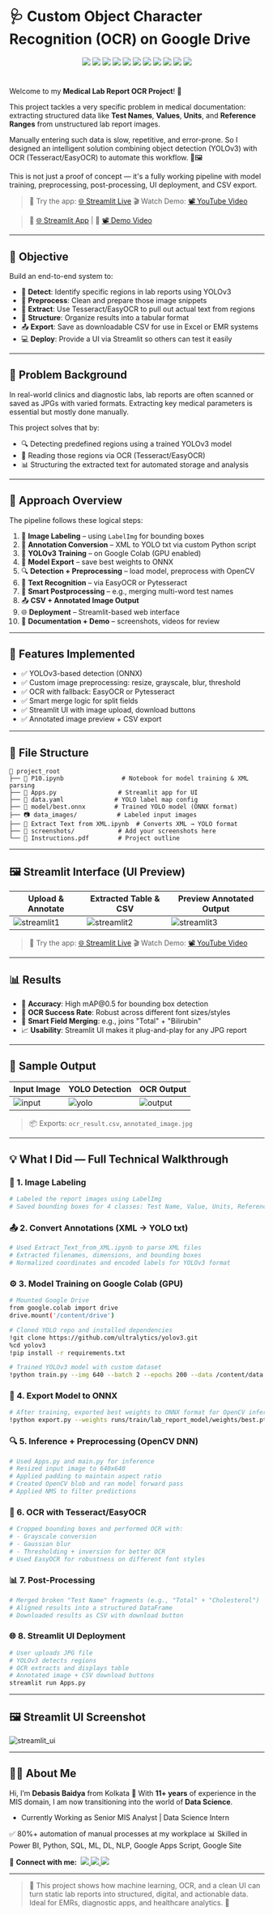 # 🩺 Custom Object Character Recognition (OCR) on Google Drive

<p align="center">
  <img src="https://img.shields.io/badge/Python-Core_Programming-3776AB?logo=python&logoColor=white" />
  <img src="https://img.shields.io/badge/OpenCV-Image_Processing-5C3EE8?logo=opencv&logoColor=white" />
  <img src="https://img.shields.io/badge/NumPy-Numerical_Computation-4D77CF?logo=numpy&logoColor=white" />
  <img src="https://img.shields.io/badge/Pandas-Data_Handling-150458?logo=pandas&logoColor=white" />
  <img src="https://img.shields.io/badge/PIL-Image_Reading-FD9F00?logo=python&logoColor=white" />
  <img src="https://img.shields.io/badge/Tesseract_OCR-Text_Recognition-FFBB00?logo=tesseract&logoColor=black" />
  <img src="https://img.shields.io/badge/PyTesseract-OCR_API-F89820?logo=python&logoColor=white" />
  <img src="https://img.shields.io/badge/EasyOCR-Deep_OCR-FF6600?logo=python&logoColor=white" />
  <img src="https://img.shields.io/badge/YOLOv3-Object_Detection-28A745?logo=yolo&logoColor=white" />
  <img src="https://img.shields.io/badge/ONNX-Model_Deployment-9058B4?logo=onnx&logoColor=white" />
  <img src="https://img.shields.io/badge/Streamlit-Web_App_UI-FF4B4B?logo=streamlit&logoColor=white" />
</p>

#


Welcome to my **Medical Lab Report OCR Project**! 🧪

This project tackles a very specific problem in medical documentation: extracting structured data like **Test Names**, **Values**, **Units**, and **Reference Ranges** from unstructured lab report images.

Manually entering such data is slow, repetitive, and error-prone. So I designed an intelligent solution combining object detection (YOLOv3) with OCR (Tesseract/EasyOCR) to automate this workflow. 🧠🖼️

This is not just a proof of concept — it's a fully working pipeline with model training, preprocessing, post-processing, UI deployment, and CSV export.

> 🔗 Try the app: [🌐 Streamlit Live](https://your-streamlit-app-url)
> 🎬 Watch Demo: [📽 YouTube Video](https://your-demo-video-link)

> 🔗 [🌐 Streamlit App](https://your-streamlit-app-url) | 🎥 [📽 Demo Video](https://your-demo-video-link)

---

## 🎯 Objective

Build an end-to-end system to:

* 🎯 **Detect**: Identify specific regions in lab reports using YOLOv3
* 📸 **Preprocess**: Clean and prepare those image snippets
* 🧾 **Extract**: Use Tesseract/EasyOCR to pull out actual text from regions
* 🧠 **Structure**: Organize results into a tabular format
* 📤 **Export**: Save as downloadable CSV for use in Excel or EMR systems
* 💻 **Deploy**: Provide a UI via Streamlit so others can test it easily

---

## 🧠 Problem Background

In real-world clinics and diagnostic labs, lab reports are often scanned or saved as JPGs with varied formats. Extracting key medical parameters is essential but mostly done manually.

This project solves that by:

* 🔍 Detecting predefined regions using a trained YOLOv3 model
* 🧾 Reading those regions via OCR (Tesseract/EasyOCR)
* 📊 Structuring the extracted text for automated storage and analysis

---

## 📂 Approach Overview

The pipeline follows these logical steps:

1. 📌 **Image Labeling** – using `LabelImg` for bounding boxes
2. 📁 **Annotation Conversion** – XML to YOLO txt via custom Python script
3. 🧠 **YOLOv3 Training** – on Google Colab (GPU enabled)
4. 🔄 **Model Export** – save best weights to ONNX
5. 🔍 **Detection + Preprocessing** – load model, preprocess with OpenCV
6. 🧾 **Text Recognition** – via EasyOCR or Pytesseract
7. 🧠 **Smart Postprocessing** – e.g., merging multi-word test names
8. 📤 **CSV + Annotated Image Output**
9. 🌐 **Deployment** – Streamlit-based web interface
10. 🎥 **Documentation + Demo** – screenshots, videos for review

---

## 🔧 Features Implemented

* ✅ YOLOv3-based detection (ONNX)
* ✅ Custom image preprocessing: resize, grayscale, blur, threshold
* ✅ OCR with fallback: EasyOCR or Pytesseract
* ✅ Smart merge logic for split fields
* ✅ Streamlit UI with image upload, download buttons
* ✅ Annotated image preview + CSV export

---

## 📁 File Structure

```
📂 project_root
├── 📒 P10.ipynb                # Notebook for model training & XML parsing
├── 📄 Apps.py                 # Streamlit app for UI
├── 🧾 data.yaml              # YOLO label map config
├── 🧠 model/best.onnx        # Trained YOLO model (ONNX format)
├── 📷 data_images/           # Labeled input images
├── 📄 Extract Text from XML.ipynb  # Converts XML → YOLO format
├── 📸 screenshots/            # Add your screenshots here
└── 📄 Instructions.pdf        # Project outline
```

---

## 🖼️ Streamlit Interface (UI Preview)

| Upload & Annotate                               | Extracted Table & CSV                          | Preview Annotated Output                         |
| ----------------------------------------------- | ---------------------------------------------- | ------------------------------------------------ |
| ![streamlit1](screenshots/streamlit_upload.jpg) | ![streamlit2](screenshots/streamlit_table.jpg) | ![streamlit3](screenshots/streamlit_preview.jpg) |

> 🔗 Try the app: [🌐 Streamlit Live](https://your-streamlit-app-url)
> 🎬 Watch Demo: [📽 YouTube Video](https://your-demo-video-link)

---

## 📊 Results

* 📌 **Accuracy**: High mAP\@0.5 for bounding box detection
* 🧠 **OCR Success Rate**: Robust across different font sizes/styles
* 🔄 **Smart Field Merging**: e.g., joins "Total" + "Bilirubin"
* 📈 **Usability**: Streamlit UI makes it plug-and-play for any JPG report

---

## 🧪 Sample Output

| Input Image                     | YOLO Detection                     | OCR Output                        |
| ------------------------------- | ---------------------------------- | --------------------------------- |
| ![input](screenshots/input.jpg) | ![yolo](screenshots/detection.jpg) | ![output](screenshots/output.jpg) |

> 📦 Exports: `ocr_result.csv`, `annotated_image.jpg`

---

## 💡 What I Did — Full Technical Walkthrough

### 🧷 1. Image Labeling

```bash
# Labeled the report images using LabelImg
# Saved bounding boxes for 4 classes: Test Name, Value, Units, Reference Range
```

### 📤 2. Convert Annotations (XML → YOLO txt)

```python
# Used Extract_Text_from_XML.ipynb to parse XML files
# Extracted filenames, dimensions, and bounding boxes
# Normalized coordinates and encoded labels for YOLOv3 format
```

### ⚙️ 3. Model Training on Google Colab (GPU)

```bash
# Mounted Google Drive
from google.colab import drive
drive.mount('/content/drive')

# Cloned YOLO repo and installed dependencies
!git clone https://github.com/ultralytics/yolov3.git
%cd yolov3
!pip install -r requirements.txt

# Trained YOLOv3 model with custom dataset
!python train.py --img 640 --batch 2 --epochs 200 --data /content/data.yaml --weights yolov3.pt --name lab_report_model
```

### 🧠 4. Export Model to ONNX

```bash
# After training, exported best weights to ONNX format for OpenCV inference
!python export.py --weights runs/train/lab_report_model/weights/best.pt --img 640 --batch 1 --device 0 --include onnx
```

### 🔍 5. Inference + Preprocessing (OpenCV DNN)

```python
# Used Apps.py and main.py for inference
# Resized input image to 640x640
# Applied padding to maintain aspect ratio
# Created OpenCV blob and ran model forward pass
# Applied NMS to filter predictions
```

### 🧾 6. OCR with Tesseract/EasyOCR

```python
# Cropped bounding boxes and performed OCR with:
# - Grayscale conversion
# - Gaussian blur
# - Thresholding + inversion for better OCR
# Used EasyOCR for robustness on different font styles
```

### 📊 7. Post-Processing

```python
# Merged broken "Test Name" fragments (e.g., "Total" + "Cholesterol")
# Aligned results into a structured DataFrame
# Downloaded results as CSV with download button
```

### 🌐 8. Streamlit UI Deployment

```bash
# User uploads JPG file
# YOLOv3 detects regions
# OCR extracts and displays table
# Annotated image + CSV download buttons
streamlit run Apps.py
```

---

## 🖼️ Streamlit UI Screenshot

![streamlit\_ui](screenshots/streamlit_full.png)

---

## 🙋‍♂️ About Me

Hi, I’m **Debasis Baidya** from Kolkata 👋
With **11+ years** of experience in the MIS domain, I am now transitioning into the world of **Data Science**.

* Currently Working as Senior MIS Analyst | Data Science Intern

✅ 80%+ automation of manual processes at my workplace
📊 Skilled in Power BI, Python, SQL, ML, DL, NLP, Google Apps Script, Google Site

<p align="left">
  📢 <strong>Connect with me:</strong>&nbsp;

  <a href="https://www.linkedin.com/in/debasisbaidya">
    <img src="https://img.shields.io/badge/LinkedIn-View_Profile-blue?logo=linkedin&logoColor=white" />
  </a>

  <a href="mailto:speak2debasis@gmail.com">
    <img src="https://img.shields.io/badge/Gmail-Mail_Me-red?logo=gmail&logoColor=white" />
  </a>

  <a href="https://api.whatsapp.com/send?phone=918013316086&text=Hi%20Debasis!">
    <img src="https://img.shields.io/badge/WhatsApp-Message-green?logo=whatsapp&logoColor=white" />
  </a>
</p>


---

> 🚀 This project shows how machine learning, OCR, and a clean UI can turn static lab reports into structured, digital, and actionable data. Ideal for EMRs, diagnostic apps, and healthcare analytics. 🏥

